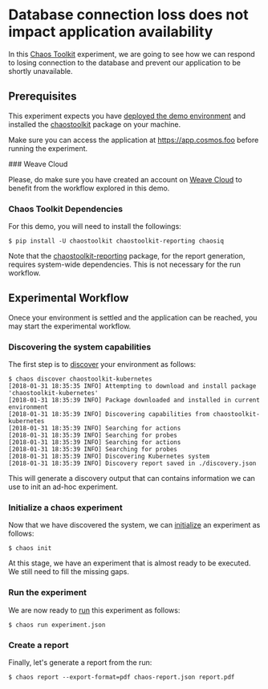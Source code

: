 # Database connection loss does not impact application availability

In this [Chaos Toolkit][chaostoolkit] experiment, we are going to see how we
can respond to losing connection to the database and prevent our application
to be shortly unavailable.

[chaostoolkit]: http://chaostoolkit.org/

## Prerequisites

This experiment expects you have [deployed the demo environment][install] and
installed the [chaostoolkit][chaosinstall] package on your machine.

[install]: https://github.com/chaosiq/demos/blob/master/weave-cloud/README.md
[chaosinstall]: http://chaostoolkit.org/reference/usage/install/

Make sure you can access the application at https://app.cosmos.foo before
running the experiment.

### Weave Cloud

Please, do make sure you have created an account on [Weave Cloud][weave] to
benefit from the workflow explored in this demo.

[weave]: https://cloud.weave.works/

### Chaos Toolkit Dependencies

For this demo, you will need to install the followings:

```console
$ pip install -U chaostoolkit chaostoolkit-reporting chaosiq
```

Note that the [chaostoolkit-reporting][reporting] package, for the report
generation, requires system-wide dependencies. This is not necessary for the
run workflow.

[reporting]: http://chaostoolkit.org/reference/usage/report/

## Experimental Workflow

Onece your environment is settled and the application can be reached, you
may start the experimental workflow.

### Discovering the system capabilities

The first step is to [discover][] your environment as follows:

[discover]: http://chaostoolkit.org/reference/usage/discover/

```console
$ chaos discover chaostoolkit-kubernetes
[2018-01-31 18:35:35 INFO] Attempting to download and install package 'chaostoolkit-kubernetes'
[2018-01-31 18:35:39 INFO] Package downloaded and installed in current environment
[2018-01-31 18:35:39 INFO] Discovering capabilities from chaostoolkit-kubernetes
[2018-01-31 18:35:39 INFO] Searching for actions
[2018-01-31 18:35:39 INFO] Searching for probes
[2018-01-31 18:35:39 INFO] Searching for actions
[2018-01-31 18:35:39 INFO] Searching for probes
[2018-01-31 18:35:39 INFO] Discovering Kubernetes system
[2018-01-31 18:35:39 INFO] Discovery report saved in ./discovery.json
```

This will generate a discovery output that can contains information we can
use to init an ad-hoc experiment.

### Initialize a chaos experiment

Now that we have discovered the system, we can [initialize][init] an experiment
as follows:

[init]: http://chaostoolkit.org/reference/usage/init/

```console
$ chaos init
```

At this stage, we have an experiment that is almost ready to be executed. We
still need to fill the missing gaps.

### Run the experiment

We are now ready to [run][] this experiment as follows:

[run]: http://chaostoolkit.org/reference/usage/run/

```console
$ chaos run experiment.json
```

### Create a report

Finally, let's generate a report from the run:

```console
$ chaos report --export-format=pdf chaos-report.json report.pdf
```
